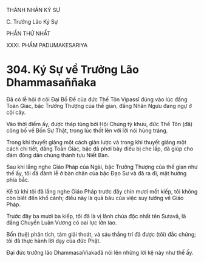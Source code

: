 THÁNH NHÂN KÝ SỰ

C. Trưởng Lão Ký Sự

PHẦN THỨ NHẤT

XXXI. PHẨM PADUMAKESARIYA

# 304. Ký Sự về Trưởng Lão Dhammasaññaka

Đã có lễ hội ở cội Đại Bồ Đề của đức Thế Tôn Vipassī đúng vào lúc đấng Toàn Giác, bậc Trưởng Thượng của thế gian, đấng Nhân Ngưu đang ngự ở cội cây.

Vào thời điểm ấy, được tháp tùng bởi Hội Chúng tỳ khưu, đức Thế Tôn (đã) công bố về Bốn Sự Thật, trong lúc thốt lên với lời nói hùng tráng.

Trong khi thuyết giảng một cách giản lược và trong khi thuyết giảng một cách chi tiết, đấng Toàn Giác, bậc đã phơi bày điều bị che lấp, đã giúp cho đám đông dân chúng thành tựu Niết Bàn.

Sau khi lắng nghe Giáo Pháp của Ngài, bậc Trưởng Thượng của thế gian như thế ấy, tôi đã đảnh lễ ở bàn chân của bậc Đạo Sư và đã ra đi, mặt hướng phía bắc.

Kể từ khi tôi đã lắng nghe Giáo Pháp trước đây chín mươi mốt kiếp, tôi không còn biết đến khổ cảnh; điều này là quả báu của việc suy tưởng về Giáo Pháp.

Trước đây ba mươi ba kiếp, tôi đã là vị lãnh chúa độc nhất tên Sutavā, là đấng Chuyển Luân Vương có oai lực lớn lao.

Bốn (tuệ) phân tích, tám giải thoát, và sáu thắng trí đã được (tôi) đắc chứng; tôi đã thực hành lời dạy của đức Phật.

Đại đức trưởng lão Dhammasaññakađã nói lên những lời kệ này như thế ấy.
